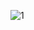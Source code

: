 ![1](https://user-images.githubusercontent.com/81361291/197739705-eaf29186-d249-4768-ba2d-778c6fcc2f13.PNG)
